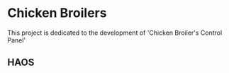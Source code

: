 # Chicken Broilers
This project is dedicated to the development of 'Chicken Broiler's Control Panel'

## HAOS

